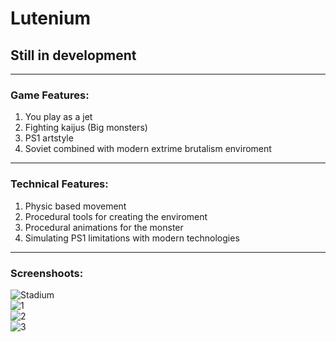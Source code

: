 # Lutenium 
## Still in development
---    
### Game Features:
1. You play as a jet
2. Fighting kaijus (Big monsters)
3. PS1 artstyle
4. Soviet combined with modern extrime brutalism enviroment
---    
### Technical Features:
1. Physic based movement
2. Procedural tools for creating the enviroment
3. Procedural animations for the monster
4. Simulating PS1 limitations with modern technologies
---    
### Screenshoots:
![Stadium](https://github.com/mikhomak/Images/blob/master/Lutenium/stadium.gif?raw=true)    
![1](https://raw.githubusercontent.com/mikhomak/Images/master/Lutenium/1.png)     
![2](https://raw.githubusercontent.com/mikhomak/Images/master/Lutenium/2.png)     
![3](https://raw.githubusercontent.com/mikhomak/Images/master/Lutenium/3.png)     
